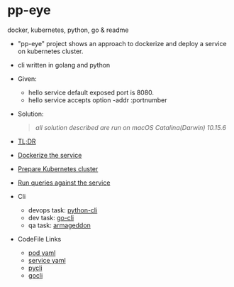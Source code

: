 # pp-eye
docker, kubernetes, python, go &amp; readme
* "pp-eye" project shows an approach to dockerize and deploy a service on kubernetes cluster.
* cli written in golang and python

* Given:
    * hello service default exposed port is 8080.
    * hello service accepts option -addr :portnumber

* Solution:
    > *all solution described are run on macOS Catalina(Darwin) 10.15.6*

- [TL;DR](/docs/TLDR.md)

- [Dockerize the service](/docs/DockerizeTheService.md)

- [Prepare Kubernetes cluster](/docs/PrepareKubernetes.md)

- [Run queries against the service](/docs/RunReport.md)

- Cli
    - devops task: [python-cli](/docs/PythonCli.md)
    - dev task: [go-cli](/docs/GoCli.md)
    - qa task: [armageddon](https://github.com/pppillai/armageddon)

- CodeFile Links
    - [pod yaml](/configs/hello_svc_pod_deployment.yaml)
    - [service yaml](/configs/hello_svc_deployment.yaml)
    - [pycli](/pycli/pycli.py)
    - [gocli](/gocli/hello.go)
